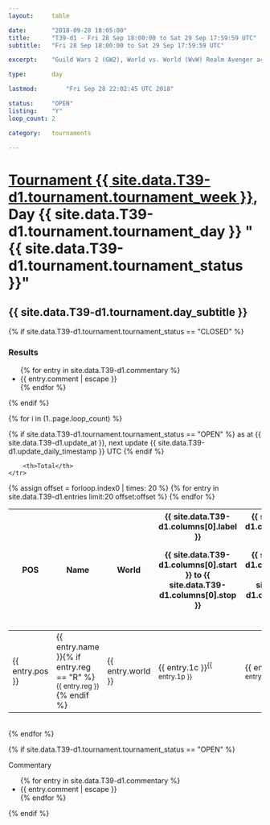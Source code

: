 ```yaml
---
layout: 	table

date: 		"2018-09-28 18:05:00"
title: 		"T39-d1 - Fri 28 Sep 18:00:00 to Sat 29 Sep 17:59:59 UTC"
subtitle: 	"Fri 28 Sep 18:00:00 to Sat 29 Sep 17:59:59 UTC"

excerpt:    "Guild Wars 2 (GW2), World vs. World (WvW) Realm Avenger achivement Tournament. \"Every Kill Counts\""

type:       day

lastmod: 		"Fri Sep 28 22:02:45 UTC 2018"

status:     "OPEN"
listing:    "Y"
loop_count: 2

category: 	tournaments

---
```

<div class="table_header">
    <h1><a href="{{ site.data.T39-d1.tournament.week_url }}">Tournament {{ site.data.T39-d1.tournament.tournament_week }}</a>, Day {{ site.data.T39-d1.tournament.tournament_day }} "{{ site.data.T39-d1.tournament.tournament_status }}"</h1>
    <h2>{{ site.data.T39-d1.tournament.day_subtitle }}</h2> 
</div>

{% if site.data.T39-d1.tournament.tournament_status == "CLOSED" %} 
<div class="commentary">
  <h3>Results</h3>
  <ul>
    {% for entry in site.data.T39-d1.commentary %}
    <li class="commentary_list">{{ entry.comment | escape }}</li>
    {% endfor %}
  </ul>
</div>
{% endif %}


{% for i in (1..page.loop_count) %}

{% if site.data.T39-d1.tournament.tournament_status == "OPEN" %} 
<span class="table_nextupdate">as at {{ site.data.T39-d1.update_at }}, next update {{ site.data.T39-d1.update_daily_timestamp }} UTC</span> 
{% endif %}

<table class="day_table">
  <colgroup>
    <col style="width:18px">
    <col style="width:55px">
    <col style="width:55px">
    <col style="width:12px">
    <col style="width:12px">
    <col style="width:12px">
    <col style="width:12px">
    <col style="width:12px">
    <col style="width:12px">
    <col style="width:12px">
    <col style="width:12px">
    <col style="width:12px">
    <col style="width:12px">
    <col style="width:12px">
    <col style="width:12px">
    <col style="width:12px">
    <col style="width:12px">
    <col style="width:12px">
    <col style="width:12px">
    <col style="width:12px">
    <col style="width:12px">
    <col style="width:12px">
    <col style="width:12px">
    <col style="width:12px">
    <col style="width:12px">
    <col style="width:12px">
    <col style="width:12px">
    <col style="width:18px">
  </colgroup>  
  <thead>
    <tr>
        <th>POS</th>
        <th class="AlignLeft">Name</th>
        <th class="AlignLeft">World</th>

<th><div class="label">{{ site.data.T39-d1.columns[0].label }}<p class="onhover">{{ site.data.T39-d1.columns[0].start }} to {{ site.data.T39-d1.columns[0].stop }}</p></div>​</th>
<th><div class="label">{{ site.data.T39-d1.columns[1].label }}<p class="onhover">{{ site.data.T39-d1.columns[1].start }} to {{ site.data.T39-d1.columns[1].stop }}</p></div>​</th>
<th><div class="label">{{ site.data.T39-d1.columns[2].label }}<p class="onhover">{{ site.data.T39-d1.columns[2].start }} to {{ site.data.T39-d1.columns[2].stop }}</p></div>​</th>
<th><div class="label">{{ site.data.T39-d1.columns[3].label }}<p class="onhover">{{ site.data.T39-d1.columns[3].start }} to {{ site.data.T39-d1.columns[3].stop }}</p></div>​</th>
<th><div class="label">{{ site.data.T39-d1.columns[4].label }}<p class="onhover">{{ site.data.T39-d1.columns[4].start }} to {{ site.data.T39-d1.columns[4].stop }}</p></div>​</th>
<th><div class="label">{{ site.data.T39-d1.columns[5].label }}<p class="onhover">{{ site.data.T39-d1.columns[5].start }} to {{ site.data.T39-d1.columns[5].stop }}</p></div>​</th>
<th><div class="label">{{ site.data.T39-d1.columns[6].label }}<p class="onhover">{{ site.data.T39-d1.columns[6].start }} to {{ site.data.T39-d1.columns[6].stop }}</p></div>​</th>
<th><div class="label">{{ site.data.T39-d1.columns[7].label }}<p class="onhover">{{ site.data.T39-d1.columns[7].start }} to {{ site.data.T39-d1.columns[7].stop }}</p></div>​</th>
<th><div class="label">{{ site.data.T39-d1.columns[8].label }}<p class="onhover">{{ site.data.T39-d1.columns[8].start }} to {{ site.data.T39-d1.columns[8].stop }}</p></div>​</th>
<th><div class="label">{{ site.data.T39-d1.columns[9].label }}<p class="onhover">{{ site.data.T39-d1.columns[9].start }} to {{ site.data.T39-d1.columns[9].stop }}</p></div>​</th>
<th><div class="label">{{ site.data.T39-d1.columns[10].label }}<p class="onhover">{{ site.data.T39-d1.columns[10].start }} to {{ site.data.T39-d1.columns[10].stop }}</p></div>​</th>

<th><div class="label">{{ site.data.T39-d1.columns[11].label }}<p class="onhover">{{ site.data.T39-d1.columns[11].start }} to {{ site.data.T39-d1.columns[11].stop }}</p></div>​</th>
<th><div class="label">{{ site.data.T39-d1.columns[12].label }}<p class="onhover">{{ site.data.T39-d1.columns[12].start }} to {{ site.data.T39-d1.columns[12].stop }}</p></div>​</th>
<th><div class="label">{{ site.data.T39-d1.columns[13].label }}<p class="onhover">{{ site.data.T39-d1.columns[13].start }} to {{ site.data.T39-d1.columns[13].stop }}</p></div>​</th>
<th><div class="label">{{ site.data.T39-d1.columns[14].label }}<p class="onhover">{{ site.data.T39-d1.columns[14].start }} to {{ site.data.T39-d1.columns[14].stop }}</p></div>​</th>
<th><div class="label">{{ site.data.T39-d1.columns[15].label }}<p class="onhover">{{ site.data.T39-d1.columns[15].start }} to {{ site.data.T39-d1.columns[15].stop }}</p></div>​</th>
<th><div class="label">{{ site.data.T39-d1.columns[16].label }}<p class="onhover">{{ site.data.T39-d1.columns[16].start }} to {{ site.data.T39-d1.columns[16].stop }}</p></div>​</th>
<th><div class="label">{{ site.data.T39-d1.columns[17].label }}<p class="onhover">{{ site.data.T39-d1.columns[17].start }} to {{ site.data.T39-d1.columns[17].stop }}</p></div>​</th>
<th><div class="label">{{ site.data.T39-d1.columns[18].label }}<p class="onhover">{{ site.data.T39-d1.columns[18].start }} to {{ site.data.T39-d1.columns[18].stop }}</p></div>​</th>
<th><div class="label">{{ site.data.T39-d1.columns[19].label }}<p class="onhover">{{ site.data.T39-d1.columns[19].start }} to {{ site.data.T39-d1.columns[19].stop }}</p></div>​</th>
<th><div class="label">{{ site.data.T39-d1.columns[20].label }}<p class="onhover">{{ site.data.T39-d1.columns[20].start }} to {{ site.data.T39-d1.columns[20].stop }}</p></div>​</th>

<th><div class="label">{{ site.data.T39-d1.columns[21].label }}<p class="onhover">{{ site.data.T39-d1.columns[21].start }} to {{ site.data.T39-d1.columns[21].stop }}</p></div>​</th>
<th><div class="label">{{ site.data.T39-d1.columns[22].label }}<p class="onhover">{{ site.data.T39-d1.columns[22].start }} to {{ site.data.T39-d1.columns[22].stop }}</p></div>​</th>
<th><div class="label">{{ site.data.T39-d1.columns[23].label }}<p class="onhover">{{ site.data.T39-d1.columns[23].start }} to {{ site.data.T39-d1.columns[23].stop }}</p></div>​</th>

        <th>Total</th>
    </tr>
  </thead>
  {% assign offset = forloop.index0 | times: 20 %}
<tbody>
{% for entry in site.data.T39-d1.entries limit:20 offset:offset %}
  <tr>
    <td class="pl{{ entry.pos }}">{{ entry.pos }}</td>
    <td class="AlignLeft">{{ entry.name }}{% if entry.reg == "R" %}<sup>{{ entry.reg }}</sup>{% endif %}</td>
    <td class="AlignLeft">{{ entry.world }}</td>
    <td class="pl{{ entry.1p }}">{{ entry.1c }}<sup>{{ entry.1p }}</sup></td>
    <td class="pl{{ entry.2p }}">{{ entry.2c }}<sup>{{ entry.2p }}</sup></td>
    <td class="pl{{ entry.3p }}">{{ entry.3c }}<sup>{{ entry.3p }}</sup></td>
    <td class="pl{{ entry.4p }}">{{ entry.4c }}<sup>{{ entry.4p }}</sup></td>
    <td class="pl{{ entry.5p }}">{{ entry.5c }}<sup>{{ entry.5p }}</sup></td>
    <td class="pl{{ entry.6p }}">{{ entry.6c }}<sup>{{ entry.6p }}</sup></td>
    <td class="pl{{ entry.7p }}">{{ entry.7c }}<sup>{{ entry.7p }}</sup></td>
    <td class="pl{{ entry.8p }}">{{ entry.8c }}<sup>{{ entry.8p }}</sup></td>
    <td class="pl{{ entry.9p }}">{{ entry.9c }}<sup>{{ entry.9p }}</sup></td>
    <td class="pl{{ entry.10p }}">{{ entry.10c }}<sup>{{ entry.10p }}</sup></td>
    <td class="pl{{ entry.11p }}">{{ entry.11c }}<sup>{{ entry.11p }}</sup></td>
    <td class="pl{{ entry.12p }}">{{ entry.12c }}<sup>{{ entry.12p }}</sup></td>
    <td class="pl{{ entry.13p }}">{{ entry.13c }}<sup>{{ entry.13p }}</sup></td>
    <td class="pl{{ entry.14p }}">{{ entry.14c }}<sup>{{ entry.14p }}</sup></td>
    <td class="pl{{ entry.15p }}">{{ entry.15c }}<sup>{{ entry.15p }}</sup></td>
    <td class="pl{{ entry.16p }}">{{ entry.16c }}<sup>{{ entry.16p }}</sup></td>
    <td class="pl{{ entry.17p }}">{{ entry.17c }}<sup>{{ entry.17p }}</sup></td>
    <td class="pl{{ entry.18p }}">{{ entry.18c }}<sup>{{ entry.18p }}</sup></td>
    <td class="pl{{ entry.19p }}">{{ entry.19c }}<sup>{{ entry.19p }}</sup></td>
    <td class="pl{{ entry.20p }}">{{ entry.20c }}<sup>{{ entry.20p }}</sup></td>
    <td class="pl{{ entry.21p }}">{{ entry.21c }}<sup>{{ entry.21p }}</sup></td>
    <td class="pl{{ entry.22p }}">{{ entry.22c }}<sup>{{ entry.22p }}</sup></td>
    <td class="pl{{ entry.23p }}">{{ entry.23c }}<sup>{{ entry.23p }}</sup></td>
    <td class="pl{{ entry.24p }}">{{ entry.24c }}<sup>{{ entry.24p }}</sup></td>
    <td>{{ entry.total }}</td>
  </tr>
{% endfor %}  
</tbody>
</table>
<div class="leaderboard"></div>
<br />
{% endfor %}

{% if site.data.T39-d1.tournament.tournament_status == "OPEN" %} 
<div class="commentary">
  <span class="commentary_title">Commentary</span>
  <ul>
    {% for entry in site.data.T39-d1.commentary %}
    <li class="commentary_list">{{ entry.comment | escape }}</li>
    {% endfor %}
  </ul>
</div>
{% endif %}


